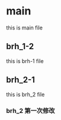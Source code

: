 # main
this is main file
## brh_1-2
this is brh-1 file
## brh_2-1
this is brh_2 file
### brh_2 第一次修改